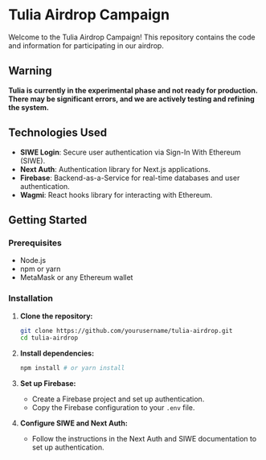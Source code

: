 # Tulia Airdrop Campaign

Welcome to the Tulia Airdrop Campaign! This repository contains the code and information for participating in our airdrop.

## Warning

**Tulia is currently in the experimental phase and not ready for production. There may be significant errors, and we are actively testing and refining the system.**

## Technologies Used

- **SIWE Login**: Secure user authentication via Sign-In With Ethereum (SIWE).
- **Next Auth**: Authentication library for Next.js applications.
- **Firebase**: Backend-as-a-Service for real-time databases and user authentication.
- **Wagmi**: React hooks library for interacting with Ethereum.

## Getting Started

### Prerequisites

- Node.js
- npm or yarn
- MetaMask or any Ethereum wallet

### Installation

1. **Clone the repository:**
    ```bash
    git clone https://github.com/yourusername/tulia-airdrop.git
    cd tulia-airdrop
    ```

2. **Install dependencies:**
    ```bash
    npm install # or yarn install
    ```

3. **Set up Firebase:**
    - Create a Firebase project and set up authentication.
    - Copy the Firebase configuration to your `.env` file.

4. **Configure SIWE and Next Auth:**
    - Follow the instructions in the Next Auth and SIWE documentation to set up authentication.

